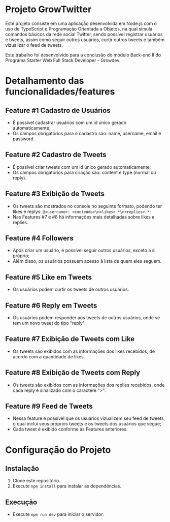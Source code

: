 # Projeto GrowTwitter

Este projeto consiste em uma aplicação desenvolvida em Node.js com o uso de TypeScript e Programação Orientada a Objetos, na qual simula comandos básicos da rede social Twitter, sendo possível registrar usuários e tweets, assim como seguir outros usuários, curtir outros tweets e também vizualizar o feed de tweets. 

Este trabalho foi desenvolvido para a conclusão do módulo Back-end II do Programa Starter Web Full Stack Developer - Growdev.

# Detalhamento das funcionalidades/features

## Feature #1 Cadastro de Usuários
- É possível cadastrar usuários com um id único gerado automaticamente;
- Os campos obrigatórios para o cadastro são: name, username, email e password.

## Feature #2 Cadastro de Tweets
- É possível criar tweets com um id único gerado automaticamente;
- Os campos obrigatórios para criação são: content e type (normal ou reply).

## Feature #3 Exibição de Tweets
- Os tweets são mostrados no console no seguinte formato, podendo ter likes e replys: `@<username>: <conteúdo>\n<likes> *\n<replies> *`;
- Nas Features #7 e #8 há informações mais detalhadas sobre likes e replies.

## Feature #4 Followers
- Após criar um usuário, é possível seguir outros usuários, exceto a si próprio;
- Além disso, os usuários possuem acesso à lista de quem eles seguem.

## Feature #5 Like em Tweets
- Os usuários podem curtir os tweets de outros usuários.

## Feature #6 Reply em Tweets
- Os usuários podem responder aos tweets de outros usuários, onde se tem um novo tweet do tipo "reply".

## Feature #7 Exibição de Tweets com Like
- Os tweets são exibidos com as informações dos likes recebidos, de acordo com a quantidade de likes.

## Feature #8 Exibição de Tweets com Reply
- Os tweets são exibidos com as informações dos replies recebidos, onde cada reply é sinalizado com o caractere ">".

## Feature #9 Feed de Tweets
- Nessa feature é possível que os usuários vizualizem seu feed de tweets, o qual inclui seus próprios tweets e os tweets dos usuários que segue;
- Cada tweet é exibido conforme as Features anteriores.

# Configuração do Projeto

## Instalação
1. Clone este repositório.
2. Execute `npm install` para instalar as dependências.

## Execução
- Execute `npm run dev` para iniciar o servidor.
